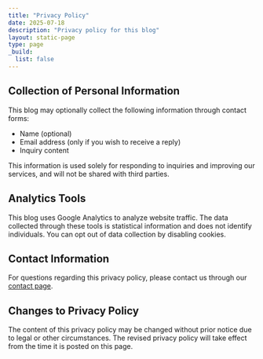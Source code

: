 ```yaml
---
title: "Privacy Policy"
date: 2025-07-18
description: "Privacy policy for this blog"
layout: static-page
type: page
_build:
  list: false
---
```


## Collection of Personal Information

This blog may optionally collect the following information through contact forms:

- Name (optional)
- Email address (only if you wish to receive a reply)
- Inquiry content

This information is used solely for responding to inquiries and improving our services, and will not be shared with third parties.

## Analytics Tools

This blog uses Google Analytics to analyze website traffic. The data collected through these tools is statistical information and does not identify individuals. You can opt out of data collection by disabling cookies.

<!--
## Advertising

This blog uses third-party advertising services (such as Google AdSense). These advertising providers may use information about your visits to this site and other sites (excluding name, address, email address, and phone number) to provide advertisements about goods and services that may be of interest to you.
-->

## Contact Information

For questions regarding this privacy policy, please contact us through our [contact page](/en/contact/).

## Changes to Privacy Policy

The content of this privacy policy may be changed without prior notice due to legal or other circumstances. The revised privacy policy will take effect from the time it is posted on this page.

